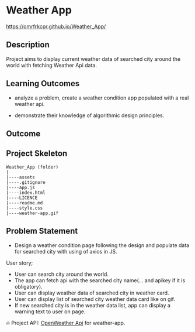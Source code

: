 # Weather App

https://omrfrkcpr.github.io/Weather_App/

## Description

Project aims to display current weather data of searched city around the world with fetching Weather Api data.

## Learning Outcomes

- analyze a problem, create a weather condition app populated with a real weather api.

- demonstrate their knowledge of algorithmic design principles.

## Outcome

## Project Skeleton

```
Weather_App (folder)
|
|----assets
|----.gitignore
|----app.js
|----index.html
|----LICENCE
|----readme.md
|----style.css
|----weather-app.gif
```

## Problem Statement

- Design a weather condition page following the design and populate data for searched city with using of axios in JS.

User story;

- User can search city around the world.
- The app can fetch api with the searched city name(... and apikey if it is obligatory).
- User can display weather data of searched city in weather card.
- User can display list of searched city weather data card like on gif.
- If new searched city is in the weather data list, app can display a warning text to user on page.

🔥 Project API: [OpenWeather Api](https://openweathermap.org/) for weather-app.
